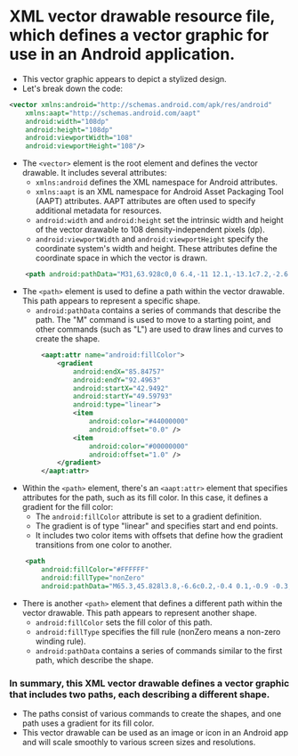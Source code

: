 # XML vector drawable resource file, which defines a vector graphic for use in an Android application. 
- This vector graphic appears to depict a stylized design. 
- Let's break down the code:

```xml
<vector xmlns:android="http://schemas.android.com/apk/res/android"
    xmlns:aapt="http://schemas.android.com/aapt"
    android:width="108dp"
    android:height="108dp"
    android:viewportWidth="108"
    android:viewportHeight="108"/>
```

- The `<vector>` element is the root element and defines the vector drawable. It includes several attributes:
    - `xmlns:android` defines the XML namespace for Android attributes.
    - `xmlns:aapt` is an XML namespace for Android Asset Packaging Tool (AAPT) attributes. AAPT attributes are often used to specify additional metadata for resources.
    - `android:width` and `android:height` set the intrinsic width and height of the vector drawable to 108 density-independent pixels (dp).
    - `android:viewportWidth` and `android:viewportHeight` specify the coordinate system's width and height. These attributes define the coordinate space in which the vector is drawn.

```xml
    <path android:pathData="M31,63.928c0,0 6.4,-11 12.1,-13.1c7.2,-2.6 26,-1.4 26,-1.4l38.1,38.1L107,108.928l-32,-1L31,63.928z"/>
```

- The `<path>` element is used to define a path within the vector drawable. This path appears to represent a specific shape.
    - `android:pathData` contains a series of commands that describe the path. The "M" command is used to move to a starting point, and other commands (such as "L") are used to draw lines and curves to create the shape.

```xml
        <aapt:attr name="android:fillColor">
            <gradient
                android:endX="85.84757"
                android:endY="92.4963"
                android:startX="42.9492"
                android:startY="49.59793"
                android:type="linear">
                <item
                    android:color="#44000000"
                    android:offset="0.0" />
                <item
                    android:color="#00000000"
                    android:offset="1.0" />
            </gradient>
        </aapt:attr>
```

- Within the `<path>` element, there's an `<aapt:attr>` element that specifies attributes for the path, such as its fill color. In this case, it defines a gradient for the fill color:
    - The `android:fillColor` attribute is set to a gradient definition.
    - The gradient is of type "linear" and specifies start and end points.
    - It includes two color items with offsets that define how the gradient transitions from one color to another.

```xml
    <path
        android:fillColor="#FFFFFF"
        android:fillType="nonZero"
        android:pathData="M65.3,45.828l3.8,-6.6c0.2,-0.4 0.1,-0.9 -0.3,-1.1 ..."/>
```

- There is another `<path>` element that defines a different path within the vector drawable. This path appears to represent another shape.
    - `android:fillColor` sets the fill color of this path.
    - `android:fillType` specifies the fill rule (nonZero means a non-zero winding rule).
    - `android:pathData` contains a series of commands similar to the first path, which describe the shape.

### In summary, this XML vector drawable defines a vector graphic that includes two paths, each describing a different shape. 
- The paths consist of various commands to create the shapes, and one path uses a gradient for its fill color. 
- This vector drawable can be used as an image or icon in an Android app and will scale smoothly to various screen sizes and resolutions.
